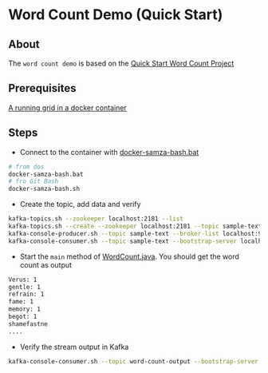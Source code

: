 # Word Count Demo (Quick Start)


## About

The `word count demo` is based on the [Quick Start Word Count Project](http://samza.apache.org/startup/quick-start/latest/samza.html)

## Prerequisites

[A running grid in a docker container](samza-grid-docker.md)

## Steps

  * Connect to the container with [docker-samza-bash.bat](../docker-samza-bash.bat)

```bash
# from dos
docker-samza-bash.bat
# fro Git Bash
docker-samza-bash.sh
```

  * Create the topic, add data and verify
```bash
kafka-topics.sh --zookeeper localhost:2181 --list
kafka-topics.sh --create --zookeeper localhost:2181 --topic sample-text --partitions 1 --replication-factor 1
kafka-console-producer.sh --topic sample-text --broker-list localhost:9092 < ./data/sample-text.txt
kafka-console-consumer.sh --topic sample-text --bootstrap-server localhost:9092 --from-beginning
```
  * Start the `main` method of [WordCount.java](../src/main/java/samzaapp/WordCount.java). You should get the word count as output
```txt
Verus: 1
gentle: 1
refrain: 1
fame: 1
memory: 1
begot: 1
shamefastne
....
```
  * Verify the stream output in Kafka
```bash
kafka-console-consumer.sh --topic word-count-output --bootstrap-server localhost:9092 --from-beginning
```
